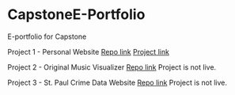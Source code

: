 # CapstoneE-Portfolio
E-portfolio for Capstone

Project 1 - Personal Website
[Repo link](https://github.com/Elli9025/Elli9025.github.io)
[Project link](https://elli9025.github.io/)

Project 2 - Original Music Visualizer
[Repo link](https://github.com/Elli9025/MusicVisualizer)
Project is not live.

Project 3 - St. Paul Crime Data Website
[Repo link](https://github.com/Elli9025/StPaulCrimeDataSite)
Project is not live.
